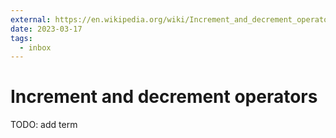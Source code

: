 ```yaml
---
external: https://en.wikipedia.org/wiki/Increment_and_decrement_operators
date: 2023-03-17
tags:
  - inbox
---
```


# Increment and decrement operators

TODO: add term
